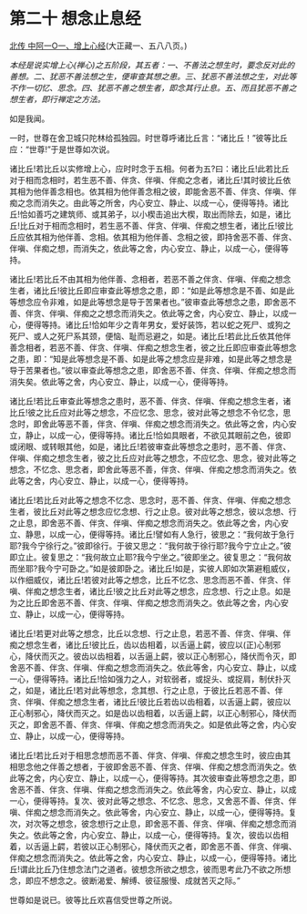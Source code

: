 # 第二十 想念止息经

[北传 中阿一O一、增上心经](https://github.com/gwsice/buddhism/blob/master/%E6%97%A9%E6%9C%9F/%E4%B8%AD%E9%98%BF%E5%90%AB%E7%BB%8F/25.md#zeng-shang-xin-jing)(大正藏一、五八八页。)

*本经是说实增上心(禅心)之五阶段，其五者：一、不善法之想生时，要念反对此的善想。二、犹恶不善法想之生，便审查其想之患。三、犹恶不善法想之生，对此等不作一切忆、思念。四、犹恶不善之想生者，即念其行止息。五、而且犹恶不善之想生者，即行禅定之方法。*

如是我闻。

一时，世尊在舍卫城只陀林给孤独园。时世尊呼诸比丘言：“诸比丘！”彼等比丘应：“世尊!”于是世尊如次说。

诸比丘!若比丘以实修增上心，应时时念于五相。何者为五?曰：诸比丘!此若比丘对于相而念相时，若生恶不善、伴贪、伴嗔、伴痴之念者，诸比丘!其时彼比丘依其相为他伴善念相也。依其相为他伴善念相之彼，即能舍恶不善、伴贪、伴嗔、伴痴之念而消失之。由此等之所舍，内心安立、静止、以成一心，便得等持。诸比丘!恰如善巧之建筑师、或其弟子，以小楔击追出大楔，取出而除去，如是，诸比丘!比丘对于相而念相时，若生恶不善、伴贪、伴嗔、伴痴之想生者，诸比丘!彼比丘应依其相为他伴善、念相。依其相为他伴善、念相之彼，即持舍恶不善、伴贪、伴嗔、伴痴之想，而消失之，依此等之舍，内心安立、静止，以成一心，便得等持。

诸比丘!若比丘不由其相为他伴善、念相者，若恶不善之伴贪、伴嗔、伴痴之想念生者，诸比丘!彼比丘即应审查此等想念之患，即：“如是此等想念是不善、如是此等想念应令非难，如是此等想念是导于苦果者也。”彼审查此等想念之患，即舍恶不善、伴贪、伴嗔、伴痴之之想念而消失之。依此等之舍，内心安立、静止，以成一心，便得等持。诸比丘!恰如年少之青年男女，爱好装饰，若以蛇之死尸、或狗之死尸、或人之死尸系其颈，便恼、耻而忌避之，如是。诸比丘!若此比丘依其他伴善念相者，若恶不善、伴贪、伴嗔、伴痴之想念生者，彼之比丘即应审查此等想念之患，即：“知是此等想念是不善、如是此等之想念应是非难，如是此等之想念是导于苦果者也。”彼以审查此等想念之患，即舍恶不善、伴贪、伴嗔、伴痴之想念而消失矣。依此等之舍，内心安立、静止，以成一心，便得等持。

诸比丘!若比丘审查此等想念之患时，恶不善、伴贪、伴嗔、伴痴之想念生者，诸比丘!彼之比丘应对此等之想念，不应忆念、思念，彼对此等之想念不令忆念，思念时，即舍此等恶不善，伴贪、伴嗔、伴痴之想念而消失之。依此等之舍，内心安立，静止，以成一心，便得等持。诸比丘!恰如具眼者，不欲见其眼前之色，彼即或闭眼、或转眼其他，如是，诸比丘!若彼审查此等想念之患时，恶不善、伴贪、伴嗔、伴痴之想念生者，彼之比丘应对此等之想念，不应忆念、思念，彼对此等之想念，不忆念、思念者，即舍此等恶不善，伴贪、伴嗔、伴痴之想念而消失之。依此等之舍，内心安立、静止，以成一心，便得等持。

诸比丘!若比丘对此等之想念不忆念、思念时，恶不善、伴贪、伴嗔、伴痴之想念生者，彼比丘对此等之想念应忆念想、行之止息。彼对此等之想念，彼以念想、行之止息，即舍恶不善、伴贪、伴嗔、伴痴之想念而消失之。依此等之舍，内心安立、静思，以成一心，便得等持。诸比丘!譬如有人急行，彼思之：“我何故于急行耶?我今宁徐行之。”彼即徐行。于彼又思之：“我何故于徐行耶?我今宁立止之。”彼即立止。彼复思之：“我何故立止耶?我今宁坐之。”彼即坐之。彼复思之：“我何故而坐耶?我今宁可卧之。”如是彼即卧之。诸比丘!如是，实彼人即如次第避粗威仪，以作细威仪，诸比丘!若彼对此等之想念，比丘不忆念、思念而恶不善、伴贪、伴嗔、伴痴之想念生者，诸比丘!彼之比丘对此等之想念，应念想、行之止息。如是为之比丘即舍恶不善、伴贪、伴嗔、伴痴之想念而消失之。依此等之舍，内心安立、静止，以成一心，便得等持。

诸比丘!若更对此等之想念，比丘以念想、行之止息，若恶不善、伴贪、伴嗔、伴痴之想念生者，诸比丘!彼比丘，齿以齿相着，以舌逼上齶，彼应以(正)心制邪心，降伏而灭之。彼齿以齿相着，以舌逼上齶，彼以正心制邪心，降伏而令灭，即舍恶不善、伴贪、伴嗔、伴痴之想念而消失之。依此等舍，内心安立、静止，以成一心，便得等持。诸比丘!恰如强力之人，对软弱者，或捉头、或捉肩，制伏扑灭之，如是，诸比丘!若对此等想念，念其想、行之止息，于彼比丘若恶不善、伴贪、伴嗔、伴痴之想念生者，诸比丘!彼比丘若齿以齿相着，以舌逼上齶，彼应以正心制邪心，降伏而灭之。如是齿以齿相着，以舌逼上齶，以正心制邪心，降伏而灭之，即舍恶不善、伴贪、伴嗔、伴痴之想念而消失之。如是依此等之舍，内心安立、静止，以成一心，便得等持。

诸比丘!若比丘对于相思念想而恶不善、伴贪、伴嗔、伴痴之想念生时，彼应由其相思念他之伴善之想者，于彼即舍恶不善、伴贪、伴嗔、伴痴之想念而消失之。依此等之舍，内心安立、静止，以成一心，便得等持。其次彼审查此等想念之患，即舍恶不善、伴贪、伴嗔、伴痴之想念而消失之。依此等舍，内心安立、静止，以成一心，便得等持。复次、彼对此等之想念、不忆念、思念，又舍恶不善、伴贪、伴嗔、伴痴之想念而消失之。依此等舍，内心安立、静止，以成一心，便得等持。复次，对次等之想念，彼念想行之止息，即舍恶不善、伴贪、伴嗔、伴痴之想念而消失之。依此等之舍，内心安立、静止，以成一心，便得等持。复次，彼齿以齿相着，以舌逼上齶，若彼以正心制邪心，降伏而灭之者，即舍恶不善、伴贪、伴嗔、伴痴之想念而消失之。依此等之舍，内心安立、静止，以成一心，便得等持。诸比丘!谓此比丘乃住想念法门之道者。彼想念所欲之想念，彼而思考此乃不欲之所想念，即应不想念之。彼断渴爱、解缚、彼征服慢、成就苦灭之际。”

世尊如是说已。彼等比丘欢喜信受世尊之所说。
